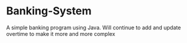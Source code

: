# Banking-System
A simple banking program using Java.
 Will continue to add and update overtime to make it more and more complex
